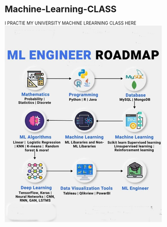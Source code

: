 # Machine-Learning-CLASS
I PRACTIE MY UNIVERSITY MACHINE LREARNING CLASS HERE 
<img src="https://github.com/software-shoaib/Machine-Learning-CLASS/blob/main/293499395_1537699650023060_6502022903458440151_n.jpg">
